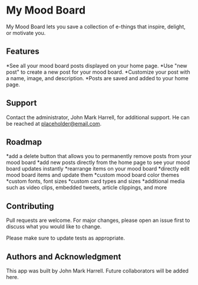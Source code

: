 # My Mood Board

My Mood Board lets you save a collection of e-things that inspire, delight, or motivate you.

## Features

*See all your mood board posts displayed on your home page.
*Use "new post" to create a new post for your mood board.
*Customize your post with a name, image, and description.
*Posts are saved and added to your home page.


## Support

Contact the administrator, John Mark Harrell, for additional support. He can be reached at placeholder@email.com.

## Roadmap

*add a delete button that allows you to permanently remove posts from your mood board
*add new posts directly from the home page to see your mood board updates instantly
*rearrange items on your mood board
*directly edit mood board items and update them
*custom mood board color themes
*custom fonts, font sizes
*custom card types and sizes
*additional media such as video clips, embedded tweets, article clippings, and more

## Contributing

Pull requests are welcome. For major changes, please open an issue first
to discuss what you would like to change.

Please make sure to update tests as appropriate.

## Authors and Acknowledgment

This app was built by John Mark Harrell. Future collaborators will be added here.